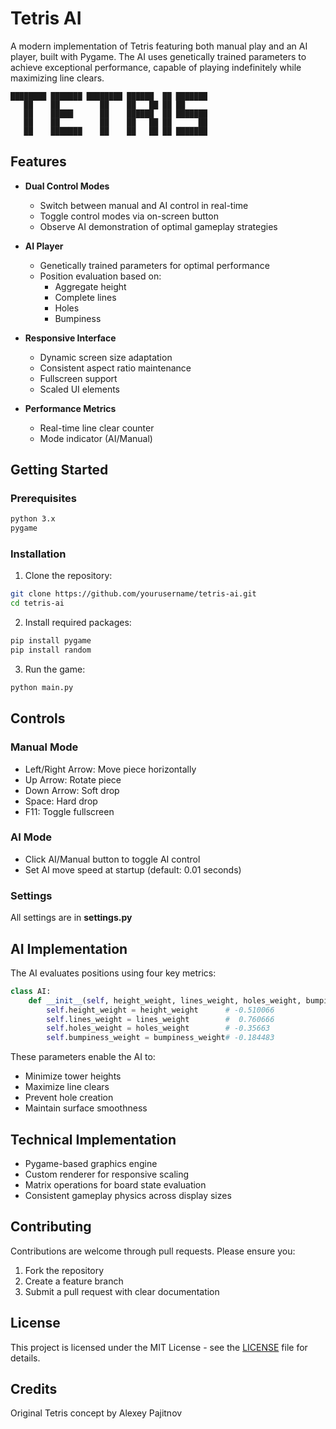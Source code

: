 # Tetris AI

A modern implementation of Tetris featuring both manual play and an AI player, built with Pygame. The AI uses genetically trained parameters to achieve exceptional performance, capable of playing indefinitely while maximizing line clears.

```
████████ ███████ ████████ ██████  ██ ███████ 
   ██    ██         ██    ██   ██ ██ ██      
   ██    █████      ██    ██████  ██ ███████ 
   ██    ██         ██    ██   ██ ██      ██ 
   ██    ███████    ██    ██   ██ ██ ███████ 
```                                              

## Features

- **Dual Control Modes**
  - Switch between manual and AI control in real-time
  - Toggle control modes via on-screen button
  - Observe AI demonstration of optimal gameplay strategies

- **AI Player**
  - Genetically trained parameters for optimal performance
  - Position evaluation based on:
    - Aggregate height
    - Complete lines
    - Holes
    - Bumpiness

- **Responsive Interface**
  - Dynamic screen size adaptation
  - Consistent aspect ratio maintenance
  - Fullscreen support
  - Scaled UI elements

- **Performance Metrics**
  - Real-time line clear counter
  - Mode indicator (AI/Manual)

## Getting Started

### Prerequisites

```bash
python 3.x
pygame
```

### Installation

1. Clone the repository:
```bash
git clone https://github.com/yourusername/tetris-ai.git
cd tetris-ai
```

2. Install required packages:
```bash
pip install pygame
pip install random
```

3. Run the game:
```bash
python main.py
```

## Controls

### Manual Mode
- Left/Right Arrow: Move piece horizontally
- Up Arrow: Rotate piece
- Down Arrow: Soft drop
- Space: Hard drop
- F11: Toggle fullscreen

### AI Mode
- Click AI/Manual button to toggle AI control
- Set AI move speed at startup (default: 0.01 seconds)

### Settings
All settings are in **settings.py**

## AI Implementation

The AI evaluates positions using four key metrics:

```python
class AI:
    def __init__(self, height_weight, lines_weight, holes_weight, bumpiness_weight):
        self.height_weight = height_weight      # -0.510066
        self.lines_weight = lines_weight        #  0.760666
        self.holes_weight = holes_weight        # -0.35663
        self.bumpiness_weight = bumpiness_weight# -0.184483
```

These parameters enable the AI to:
- Minimize tower heights
- Maximize line clears
- Prevent hole creation
- Maintain surface smoothness

## Technical Implementation

- Pygame-based graphics engine
- Custom renderer for responsive scaling
- Matrix operations for board state evaluation
- Consistent gameplay physics across display sizes

## Contributing

Contributions are welcome through pull requests. Please ensure you:
1. Fork the repository
2. Create a feature branch
3. Submit a pull request with clear documentation

## License

This project is licensed under the MIT License - see the [LICENSE](https://opensource.org/license/mit) file for details.

## Credits

Original Tetris concept by Alexey Pajitnov